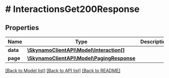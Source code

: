 # # InteractionsGet200Response

## Properties

Name | Type | Description | Notes
------------ | ------------- | ------------- | -------------
**data** | [**\SkynamoClientAPI\Model\Interaction[]**](Interaction.md) |  | [optional]
**page** | [**\SkynamoClientAPI\Model\PagingResponse**](PagingResponse.md) |  | [optional]

[[Back to Model list]](../../README.md#models) [[Back to API list]](../../README.md#endpoints) [[Back to README]](../../README.md)
